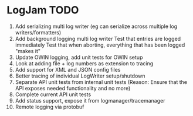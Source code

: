 # LogJam TODO

1. Add serializing multi log writer
    (eg can serialize across multiple log writers/formatters)
2. Add background logging multi log writer
    Test that entries are logged immediately
	  Test that when aborting, everything that has been logged "makes it"
1. Update OWIN logging, add unit tests for OWIN setup
1. Look at adding file + log numbers as extension to tracing
1. Add support for XML and JSON config files
1. Better tracing of individual LogWriter setup/shutdown
1. Separate API unit tests from internal unit tests
(Reason: Ensure that the API exposes needed functionality and no more)
2. Complete current API unit tests
2. Add status support, expose it from logmanager/tracemanager
3. Remote logging via protobuf
